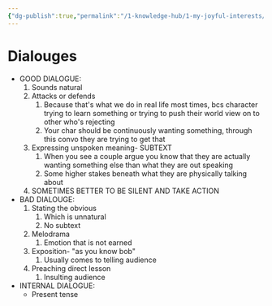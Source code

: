 ```yaml
---
{"dg-publish":true,"permalink":"/1-knowledge-hub/1-my-joyful-interests/film-making/creative-help/dialogue/","noteIcon":""}
---
```


# Dialouges

- GOOD DIALOGUE:
    1. Sounds natural
    2. Attacks or defends
        1. Because that's what we do in real life most times, bcs character trying to learn something or trying to push their world view on to other who's rejecting
        2. Your char should be continuously wanting something, through this convo they are trying to get that
    3. Expressing unspoken meaning- SUBTEXT
        1. When you see a couple argue you know that they are actually wanting something else than what they are out speaking
        2. Some higher stakes beneath what they are physically talking about
    4. SOMETIMES BETTER TO BE SILENT AND TAKE ACTION
- BAD DIALOUGE:
    1. Stating the obvious
        1. Which is unnatural
        2. No subtext
    2. Melodrama
        1. Emotion that is not earned
    3. Exposition- "as you know bob"
        1. Usually comes to telling audience
    4. Preaching direct lesson
        1. Insulting audience
- INTERNAL DIALOGUE:
    - Present tense